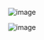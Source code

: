 
![image](https://github.com/DeletedGamerYT/student/assets/46198670/83c4c423-d7b0-4cd6-bbe5-900ce5ea0add)


![image](https://github.com/DeletedGamerYT/student/assets/46198670/50b0aa14-0132-4b93-83cb-81b893031685)
